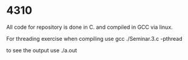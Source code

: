 # 4310
All code for repository is done in C. and compiled in GCC via linux. 

For threading exercise when compiling use gcc ./Seminar.3.c -pthread

to see the output use ./a.out

